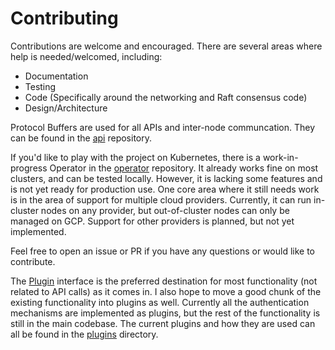 # Contributing

Contributions are welcome and encouraged.
There are several areas where help is needed/welcomed, including:

- Documentation
- Testing
- Code (Specifically around the networking and Raft consensus code)
- Design/Architecture

Protocol Buffers are used for all APIs and inter-node communcation.
They can be found in the [api](https://github.com/webmeshproj/api) repository.

If you'd like to play with the project on Kubernetes, there is a work-in-progress Operator in the [operator](https://github.com/webmeshproj/operator/) repository.
It already works fine on most clusters, and can be tested locally. However, it is lacking some features and is not yet ready for production use.
One core area where it still needs work is in the area of support for multiple cloud providers.
Currently, it can run in-cluster nodes on any provider, but out-of-cluster nodes can only be managed on GCP.
Support for other providers is planned, but not yet implemented.

Feel free to open an issue or PR if you have any questions or would like to contribute.

The [Plugin](https://github.com/webmeshproj/api/blob/main/proto/v1/plugin.proto) interface is the preferred destination for most functionality (not related to API calls) as it comes in.
I also hope to move a good chunk of the existing functionality into plugins as well.
Currently all the authentication mechanisms are implemented as plugins, but the rest of the functionality is still in the main codebase.
The current plugins and how they are used can all be found in the [plugins](./pkg/plugins/) directory.
